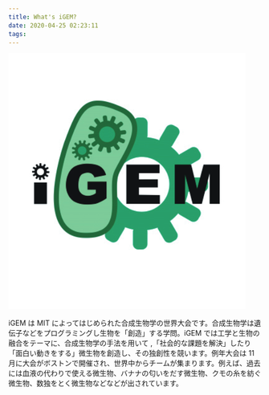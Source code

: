 ```yaml
---
title: What's iGEM?
date: 2020-04-25 02:23:11
tags:
---
```


![](./about-igem/index-1.png)

iGEM は MIT によってはじめられた合成生物学の世界大会です。合成生物学は遺伝子などをプログラミングし生物を「創造」する学問。iGEM では工学と生物の融合をテーマに、合成生物学の手法を用いて ,「社会的な課題を解決」したり「面白い動きをする」微生物を創造し、その独創性を競います。例年大会は 11 月に大会がボストンで開催され、世界中からチームが集まります。例えば、過去には血液の代わりで使える微生物、バナナの匂いをだす微生物、クモの糸を紡ぐ微生物、数独をとく微生物などなどが出されています。
